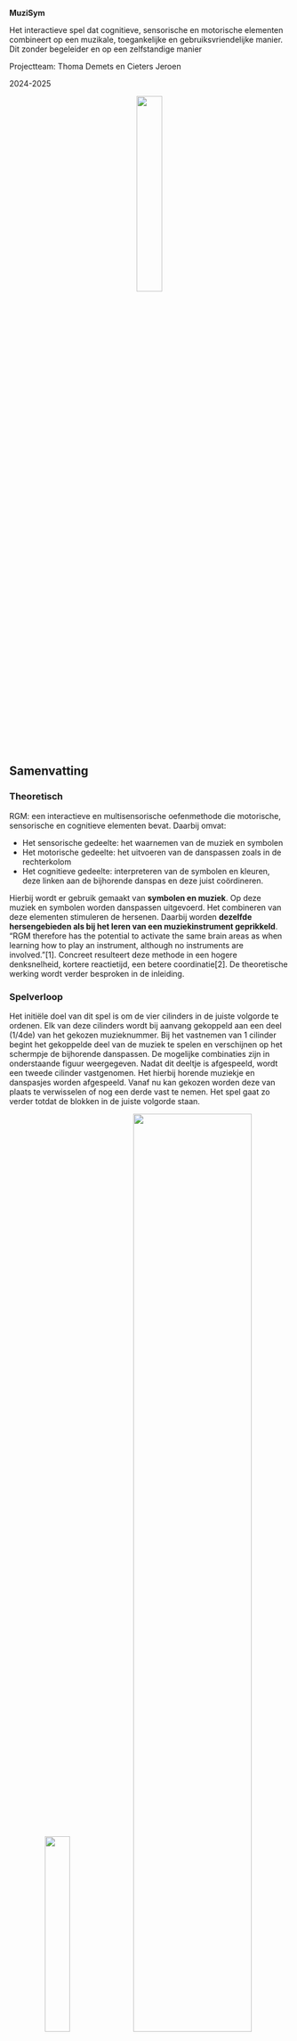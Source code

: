 **MuziSym**

Het interactieve spel dat cognitieve, sensorische en motorische elementen combineert op een muzikale, toegankelijke en gebruiksvriendelijke manier. Dit zonder begeleider en op een zelfstandige manier

Projectteam: Thoma Demets en Cieters Jeroen

2024-2025
<p align="center">
<img src="afbeeldingen/logo.png" width="30%">

## Samenvatting
### Theoretisch
RGM: een interactieve en multisensorische oefenmethode die motorische, sensorische en cognitieve elementen bevat. Daarbij omvat:

- Het sensorische gedeelte: het waarnemen van de muziek en symbolen
- Het motorische gedeelte: het uitvoeren van de danspassen zoals in de rechterkolom
- Het cognitieve gedeelte: interpreteren van de symbolen en kleuren, deze linken aan de bijhorende danspas en deze juist coördineren.

Hierbij wordt er gebruik gemaakt van **symbolen en muziek**. Op deze muziek en symbolen worden danspassen uitgevoerd. Het combineren van deze elementen stimuleren de hersenen. 
Daarbij worden **dezelfde hersengebieden als bij het leren van een muziekinstrument geprikkeld**. “RGM therefore has the potential to activate the same brain areas as when learning how to play an instrument, although no instruments are involved.”[1]. Concreet resulteert deze methode in een hogere denksnelheid, kortere reactietijd, een betere coordinatie[2]. De theoretische werking wordt verder besproken in de inleiding.

### Spelverloop
Het initiële doel van dit spel is om de vier cilinders in de juiste volgorde te ordenen. Elk van deze cilinders wordt bij aanvang gekoppeld aan een deel (1/4de) van het gekozen muzieknummer. Bij het vastnemen van 1 cilinder begint het gekoppelde deel van de muziek te spelen en verschijnen op het schermpje de bijhorende danspassen. De mogelijke combinaties zijn in onderstaande figuur weergegeven. Nadat dit deeltje is afgespeeld, wordt een tweede cilinder vastgenomen. Het hierbij horende muziekje en danspasjes worden afgespeeld. Vanaf nu kan gekozen worden deze van plaats te verwisselen of nog een derde vast te nemen. Het spel gaat zo verder totdat de blokken in de juiste volgorde staan.
<p align="center">
<img src="afbeeldingen/symbolen met uitleg.png" width="30%">
<img src="afbeeldingen/eind1.png" width="65%">

## Introductie
### Theoretisch
Vooraleer het uitgebreider te hebben over het probleem is het eerst noodzakelijk dieper in te gaan op de theoretische werking van deze methode. Dit is noodzakelijk als achtergrond en aangezien het vervolg van dit proces steunt op dit principe.

Zoals eerder vermeld is dit een multi-sensorische denkoefening die gebruik maakt van zowel sensorische, motorische als cognitieve elementen bevat. **Het is net die combinatie van deze elementen die ervoor zorgt dat verschillende hersengebieden tegelijkertijd werken en geactiveerd worden. Het prikkelen van deze gebieden stimuleert deze hersengebieden en de verbindingen daartussen.** Daarbij is vooral het **belang van muziek niet te onderschatten.** Zo volgde uit een wetenschappelijk artikel: “In addition, musical activities induce grey and white matter changes in multiple brain regions, especially in front temporal areas”. Music also activates the dopaminergic mesolimbic system of the brain, which regulates memory, attention, executive function, mood, and motivation”[1]. Hierbij is het de bedoeling de het verkleinen van de cognitieve reserve tegen te gaan zoals uitgebreider besproken wordt in dit artikel van vrt-nws[3]

### probleem
**Alhoewel deze methode wetenschappelijk is aangetoond, staat deze methode praktisch echter nog in haar kinderschoenen.** In rusthuizen wordt slechts gebruikgemaakt van een beeldscherm [4] en [5], mensen en dan vooral ouderen thuis vallen helemaal uit de boot aangezien er in die methode een ebgeleider nodig is.

<img src="afbeeldingen/primitieve methode.png" width="30%">

Het is deze grote “**gap**” die wij voor “65+ers zonder neurologische aandoening” op een gebruik(er)sgerichte en methodoligsche manier trachten op te lossen. Daarbij willen we de uitvoering van deze methode in een nieuw jasje steken zonder veel aan de theoretische werking te sleutelen.
### How might we
Hieruit volgt onze challenge, onze how might we:
**Hoe kunnen we 65 + ers zonder een neurologische aandoening preventief helpen bij het tegengaan van mentale veroudering door op een interactieve manier muziek, beweging, denken en waarnemen te integreren?**
### Stakeholders
De belangrijkste stakeholders in dit project zijn de testpersonen die de ook de eindgebruikers zijn. Wij danken hun zeer voor hun waardevolle imput. De medestudenten in de Krook voor hun andere blik en feeddback op dit ontwerpproces
## Methodologie
Om een ontwerpproces tot een goed eind te brengen is het belangrijk methodologisch te werk te gaan en een goeie methodologie te gebruiken. Centraal in dit project wordtgebruik gemaakt van Zendesk tripple diamond zoals in onderstaande figuur. Daarnaast wordt vanuit de pyramide van Aaron Walter vertrokken. Daarbij wordt onderaan gestart om op uiteindelijk bij pleasurable uit te komen
<p align="center">
<img src="afbeeldingen/zendesk.png" width="60%">
<img src="afbeeldingen/Aaron Walter.png" width="35%">
 
### Discovery fase
Binnen deze tripple diamond is de discoveryfase de eerste fase. Zoals de naam het zelf zegt is het hierbij de bedoeling een goed en volledig beeld te krijgen inzake de RGM methode. Daarbij is het belangrijkste doel om vragen als: **Waar liggen de Gaps? Hoe werkt deze methode? Wie is de geschikte doelgroep?** Te beantwoorden
Daarbij vormt de **combinatie van een literatuurstudie en interviews een goede basis**. 

### Defenition fase

Binnen de defenition wordt-binnen de overkoepelende Zendesk tripple diamond methodologie-onze eigen methode gebruikt zoals hieronder weergegeven.
<p align="center">
<img src="afbeeldingen/methodologie define.png" width="100%">

Eerst wordt een storyboard opgesteld dat elke stap van het gebruiksproces benaderd. Hieruit werden mogelijke onderzoeksvragen opgesteld. Een deel van deze vragen kon al met de voorkennis van de literatuurstudie in interviews beantwoord worden. De overgebleven onderzoeksvragen onderzochten we in de gebruikerstesten. 

In deze fase wordt nudat de fundamentele kennis er is gekeken naar de functionele parameters van het concept. Vragen als **hoeveel blokken? Welke vorm hebben de blokken? En hoe snel volgen de danspassen op elkaar?** worden beantwoord.


### Develop fase
Hierbij ligt de nadruk meer op detaillering en validering van prototypes.
In **develop 1** wordt nog gefocust op de ergonomie. 
In **develop 2** wordt nog even teruggekomen op de ergonomie. Voornamelijk wordt hierbij op de integratie van de elektronica gefocust. Hieronder vallen zowel het mechanisme van de verbinding van de cilinder met het dockingstation als het type en grootte van de knop. In **develop 3** wordt uiteindelijk het volledige spel nog eens gespeeld waarbij alle stappen nog eens gevalideerd en mogelijk verbeterd worden.

### Deliver fase 
Belangrijk: deze fase is eerder overlappend en minder chronologisch!

Uit voorgaande prototypes, gebruikerstesten, templates, experimenten (zie o.a. prototyping - elektronica) wordt een finaal prototype/product uitgewerkt. Met behulp van DaVinci Resolve en beeldmateriaal uit voorgaande testen wordt ook een video gerealiseerd. Deze geeft het ontwerpproces en het product weer.



## Discovery

#### Doestellingen
- Formuleren van een duidelijke "How might we"-vraag om richting te geven aan het ontwerpproces
- Opstellen klantbehoeften
- Algemeen beeld inzake RGM en beantwoorden onderzoeksvragen
#### Onderzoeksvragen  
literatuurstudie
- Wat is de RGM methode?
- Onderzoeksvragen secundair:  
- Hoe helpt de RGM methode mensen? 
- Hoe werkt deze methode? 
- voor wie is deze methode het meest geschikt? 
- is de doelgroep groot? 
- Welke rol speelt muziek?  
- Hoe werkt dit in de hersenen? Welke hersengebied bevindt zich waar? 
- Hoe veroudert ons lichaam? 

interviews
- Hoe staan 65+ ers zonder neurologische aandoening tegenover de RGM-methode?
- Welke aspecten van deze methode spreken hen aan? 
- Wat zien ze liever anders?  
#### Materiaal & methoden
* Literatuurstudie 
* Interviews 
* Benchmarking

### Resultaten literatuurstudie (N=10)
- [protocol](https://github.com/Thoma-D/UCD/blob/main/Bijlages/Discovery/protocol%20literatuurstudie.pdf)
- [rapport](https://github.com/Thoma-D/UCD/blob/main/Bijlages/Discovery/literatuurstudie%20gebruiksgericht.pdf)


Om een goed beeld te vatten van de RGM-methode en alle opportuniteiten er rond, wordt begonnen met een literatuurstudie. Hierbij werden zowel wetenschappelijke artikels, websites, databases en gewone artikels bestudeerd om met een solide basis te beginnen.

**De belangrijkste bevindingen - die onder andere de onderzoeksvragen beantwoorden - worden hieronder weergegeven**:

1. Als doelgroep wordt “65+ers zonder neurologische aandoening” gekozen. Geen kinderen omdat deze methode minder efficiënt en invloed heeft op hun hersenen. 65+ers omdat dit een groot deel van de bevolking is. Zo blijkt uit Statbel dat **18,9% van de Vlamingen 65+er** is.
<p align="center">
<img src="afbeeldingen/bevolking Vlaanderen.png" width="24%">

2. De hedendaagse methode vereist een scherm, practionner en een groepsgebeuren zoals hieronder te zien. **Een belangrijke gap is dat er dus geen kant en klare thuis oplossing bestaat dat de eindgebruiker autonoom kan gebruiken.**
<p align="center">
<img src="afbeeldingen/primitieve methode.png" width="24%">

3. **Door de sterke achterliggende theorie van RGM zoals hierboven vermeld is het nuttig de theoretische werking( combinatie muziek, symbolen en danspassen) over te nemen en in een nieuw jasje te steken. Het is de bedoeling de theoretische werking te integreren in een eindproduct.**

4. In dit [1] wetenschappelijk artikel wordt de methode theoretisch samengevat: “In addition, musical activities induce grey and white matter changes in multiple brain regions, especially in front temporal areas [3]. Music also activates the dopaminergic mesolimbic system of the brain, which regulates memory, attention, executive function, mood, and motivation.” Wat verder wordt gezegd: “RGM therefore has the potential to activate the same brain areas as when learning how to play an instrument, although no instruments are involved.” **Muziek speelt dus een heel belangrijke rol.**

5. Uit dit [6] wetenschappelijk artikel volgt dat de mens verouderd doordat dit in ons DNA zit en door chemische reacties versterkt door UV straling. In functie van deze oorzaken kan binnen onze haalbaarheid niet worden ontworpen. wel kunnen bovenstaande voordelen blijven wanneer de theoretische werking van RGM verder geintegreerd wordt tot een product.
Hieruit volgt onderstaand fishbone diagram.
<p align="center">
 <img src="afbeeldingen/fishbone diagram.jpg" width="50%">
 


> [IMPORTANT]
> Design Requirements:
> - D1.1 Het product moet meerdere hersengebieden activeren	
> - D1.2 Het product moet in groep te kunnen gebruiken zijn	
> - D1.3 Het product moet fouten maken toelaten
> - D1.4 Het product moet muziek bevatten	
> - D1.5 Het product moet ritme bevatten	
> - D1.6 Het product moet de ervaring geven/ er in slagen dat de doelgroep er steeds beter in wordt

### Interviews (N=4)
- [protocol](https://github.com/Thoma-D/UCD/blob/main/Bijlages/Discovery/protocol%20interview.pdf)
- [rapport](https://github.com/Thoma-D/UCD/blob/main/Bijlages/Discovery/interview%20verslag.pdf)

Het is ook belangrijk rechtstreekse input van de gebruiker te krijgen en deze beter te leren kennen dan deze zichzelf kent. Door middel van interviews kan op deze manier direct bekeken worden wat de gebruiker zelf vindt. **Zo kan in een wetenschappelijk artikel staan dat muziek positieve effecten heeft, maar dat de gebruiker hier niet voor muziek open staat.** Om dit te vermijden werden vier proefpersonen die binnen de doelgroep “65+ers zonder neurologische aandoening” vallen geïnterviewd.

Wanneer ze gevraagd worden naar de originele methode te kijken, blijkt dat: 

1. > “Het ziet er zo moeilijk uit al deze dingen tegelijkertijd te doen”.

    Hiermee geeft Marleen Hofman aan dat ze de combinatie van motorische, sensorische en cognitieve prikkels te veel vindt." De danspassen die in de rest van dit project noodzakelijk zijn zullen dus trager op elkaar aansluiten.

2. > “Ik hoop hiermee mijn grenzen te verleggen. Achteraf hoop ik te kunnen zeggen: amai ik had nooit gedacht dat ik dit zou kunnen”.

    Hiermee geeft Joske aan wat ze met dit spel zou willen bereiken. Daaruit blijkt dat de gebruiker open staat voor het concept.

3. Als naar hun gevoelens op de **gevoelsroos van Plutchik** gevraagd wordt komen vooral de gevoelens: angst en nieuwsgierigheid op.

4. Na het afnemen van de interviews kan bovenstaande informatie samengevat worden in onderstaande persona. Dit is belangrijk in het vervolg van het proces zodat telkens gebruiksgericht ontworpen wordt.
<img src="afbeeldingen/Persona.jpg">

> [!IMPORTANT]
> Design Requirements:
> - D1.7 Het product moet verschillende moeilijkheid niveaus bevatten	
> - D1.8 Een sessie moet geleidelijk opbouwen	
> - D1.9 De muziek moet instelbaar of gekend zijn	
> - D1.10 Het product moet thuis te gebruiken zijn	
> - D1.11 Het product moet voor zowel individuele (eenzame) als meerdere personen tegelijkertijd geschikt zijn 	
> - D1.12 Het product moet een alternatief voor dans kunnen bevatten	
> - D1.13 Het product moet buiten te gebruiken kunnen zijn 	
> - D1.14 Het product moet zo weinig mogelijk schermen, verbinding met smartphones en tablets bevatten	

### Benchmarking (N=11)
- [protocol](https://github.com/Thoma-D/UCD/blob/main/Bijlages/Discovery/ProtocoL_Benchmarking_Thoma_Demets.pdf)
- [rapport](https://github.com/Thoma-D/UCD/blob/main/Bijlages/Discovery/Studie_Benchmarking_Thoma_Demets.pdf)

Aan de hand van Benchmarking werd de huidige markt en hun huidige oplossingen geanalyseerd. Deze worden in onderstaande tabel op basis van een analyse, specificaties... weergegeven.
<p align="center">
<img src="afbeeldingen/Benchmark analyse.png"width="60%">

Momenteel passen geen producten RGM rechtstreeks toe. Daarom werden hierbij gelijkaardige, relevante en succesvolle producten geanalyseerd om zo tot extra design requirements te komen. Uiteindelijk werd met deze data volgende tabel opgesteld. 

### Conclusies & implicaties
De analyse vanuit literatuurstudie, interviews en benchmarking heeft geleid tot een duidelijk beeld van de doelgroep, “65+’ers zonder neurologische aandoening,” en hun behoeften. **De doelgroep staat open voor de RGM-methode, maar vraagt om een rustiger tempo, meer herhaling en verschillende moeilijkheidsniveaus.** Daarnaast is er een sterke voorkeur voor een gebruiksvriendelijke thuisoplossing die zelfstandig kan worden gebruikt. **Benchmarking toont aan dat er momenteel geen directe RGM-producten op de markt zijn, maar vergelijkbare oplossingen bieden waardevolle inzichten voor het ontwerp en bevestigen de bestaande marktkans.** In onderstaande innovatrix kan bovenstaande informatie nog een samengevat worden.
<p align="center">
<img src="afbeeldingen/Innovatrix.jpg" width="50%">

Uiteindelijk volgt de how might we:

**Hoe kunnen we 65 + ers zonder een neurologische aandoening preventief helpen bij het tegengaan van mentale veroudering door op een interactieve manier muziek, beweging, denken en waarnemen te integreren?**

## Definition
<p align="center">
<img src="afbeeldingen/Storyboard.png" width="59%">
<img src="afbeeldingen/Wave 1 morfologische matrix.png" width="40%">
</p>

In deze wave wordt vooral op de functionele aspecten gefocust. Dit a.d.h.v.de aspecten uit bovenstaand storyboard.
**Om comformation bias te vermijden en ervoor te zorgen dat de gebruiker nuttige feedback kan geven, werd telkens van meerdere prototypes gebruik gemaakt**. Hierdoor zijn er op de afbeeldingen van prototypes meestal twee varianten te zien. 

Zoals in de methodologie beschreven werd een deel van de onderzoeksvragen al in bovenstaande matrix beantwoord. Diegene die overbleven zijn de onderzoeksvragen van deze wave. Voor de tweede wave wordt dit opniew gedaan.

### Resultaten WAVE 1 (N=5)
#### Doestellingen
- Bepalen hoe de danspassen weergeven worden
- Bepalen als de blokken te onderscheiden moeten zijn
- Bepalen van het aantal blokken
#### onderzoeksvragen
In deze fase zijn de aspecten uit het storyboard van wave 1 de onderzoeksvragen zoals:
- Hoeveel blokken worden gebruikt?
- welke vorm hebben de blokken?
- Hoe snel volgen de danspassen elkaar op
- Hoe worden de danspassen weergegeven
#### Materiaal & methoden
- Smartphone
- Video's RGM danspassen
- 6 indentiek gekleurde blokken
- 4 verschillend gekleurde blokken
- interview met:
  - TAP (think out lout protocol)
  - QAP (Question asking protocol)

<p align="center">
  <img src="afbeeldingen/Prototype 1 (2).jpg" width="49%">
</p>

- [protocol](https://github.com/Thoma-D/UCD/blob/main/Bijlages/Definition/protocol%20gebruikerstest%20wave%201.pdf)
- [rapport](https://github.com/Thoma-D/UCD/blob/main/Bijlages/Definition/gebruikerstest%20wave%20one.pdf)


#### aspect 1: Weergave danspassen 

Voor de eerste wave werden vooraf 3 variaties van videofragmenten van “Laat de zon in je hart” met RGM-symbolen voorbereid. Waarbij een verandering van danspas werd weergegeven aan de hand van een korte overgansanimatie. 

* 1: Frequentie danspassen: om de 4 slagen

  Lied verdeeld in: 4
  [Links naar video's](https://github.com/Thoma-D/UCD/blob/main/Bijlages/Definition/Videofragmenten/Traag%204/Trage%20video's)

* 2: Frequentie danspassen: om de 2 slagen

  Lied verdeeld in: 4
  [Links naar video's](https://github.com/Thoma-D/UCD/blob/main/Bijlages/Definition/Videofragmenten/snel%204/snelle%20video's%20(in%204))

* 3: Frequentie danspassen: om de 2 slagen

   Lied verdeeld in: 6
  [Links naar video's](https://github.com/Thoma-D/UCD/blob/main/Bijlages/Definition/Videofragmenten/snel%206/snelle%20video's%20(in%206))

60% van de gebruikers verkoos de trage versie. Aangezien deze cijfers verdeeld zijn, is het het best hen de keuze te geven. 

#### aspect 2: Onderscheid blokken

Om dit te testen werd eenmaal 4 blokken met dezelfde kleuren voorzien en eenmaal met verschillende kleuren.
<p align="center">
  <img src="afbeeldingen/blokkenverschillendekleur.png" width="30%">
  <img src="afbeeldingen/blokkenzelfdekleur.png" width="30%">
</p>

Uit observatie en het QAP, konden we concluderen dat 60% (3/5) verkoos ze te kunnen onderscheiden. 

<p align="center">
 <img src="afbeeldingen/Grafiek Blokken onderscheiden.png" width="50%">
 </p>

Uiteindelijk werd hieruit ook bepaald om de vorm van de blokken cilindrisch te maken om zo 2 functionele zijdes te creeren. Die nodig zijn om een kleur en effen zijde te creëren. Een cilinder is de enigste vorm die dit op een ergonomische manier toelaat. Dit leide dan tot design requirements D2.3 en D2.2.
 

#### aspect 3: Aantal blokken

Na het spel met eenmaal 4 en eenmaal zes blokken gespeeld te hebben verkoos 80% de variant met 4 blokken. Ook gaf de gebruiker dit zelf aan:
> “Het is lastig om zowel op de danspassen als de muziek te letten” 

 Hieruit volgt de design requirement D.2.1

<p align="center">
 <img src="afbeeldingen/Grafiek aantal blokken.png" width="50%">
 </p> 
 Wat opviel is dat de grootste moeilijk lag bij het sorteren van de blokken. 60% van de gebruikers vroeg, of vermelde dat ze graag het de mogelijkheid zouden hebben een nummer op voorhand eens te beluisteren. Vandaar design requirment D1.15. Bij de kleuren en hun bijhorende kanten werden ook veel fouten gemaakt, daaruit volgt design requirment D 4.4.
 
### Conclusies

Hieronder volgen nog enkele losstaande conclusies: 
1. Het product laat de gebruiker het liedje op voorhand horen als dit gewenst is.
2. Het product bestaat uit 4 interactieve cilindervormige blokken met 2 fuctionele zijdes.
3. Er zit 1 centrale speaker in de docking station, zo houden we de kostprijs lager en kunnen we de cilinders compacter houden.
4. De grootste moeilijkheid zit hem in het in de juiste volgorde van de cilinders plaatsen. Niet in het uitvoeren van de danspassen.
5. > “Welke kant is rood”

    De gebruiker linkt rood aan rechts. Dit doordat dit zo bij hun hoorapparaat ook zo het geval is. 

> [!IMPORTANT]
> Design Requirements:
> - D1.15 Het product moet de mogelijkheid geven het muzieknummer vooraf volledig te spelen
> - D2.1 Het product moet vier interactieve blokken bevatten	* Het product moet verschillende moeilijkheidsgraden hebben
> - D4.4 Het product moet duidelijk aangeven wat rechts(rood) en wat links(blauw) is
> - D2.3 De interactieve blokken zijn cilindervormig, om duidelijk 2 verschillende kanten te hebben, met elk zijn unieke functie
> - D2.2 	De interactieve blokken moeten zowel een te onderscheiden als een niet te onderscheiden kant hebben (1kant allemaal dezelfde kleur, 1 kant allemaal een verschillend kleur)
> - D4.3 De docking station van het product moet een speaker bevatten	

### WAVE 2 (N=5)
- [protocol](https://github.com/Thoma-D/UCD/blob/main/Bijlages/Definition/protocol%20interview%20wave%202.pdf)
- [rapport](https://github.com/Thoma-D/UCD/blob/main/Bijlages/Definition/gebruikerstest%20wave%20two.pdf)

In de tweede wave wordt meer op de details gefocust. Hieronder vallen geometrie, kleur en interface. De uitgebreide methodologie wordt onder "methodologie besproken".

![image](https://github.com/user-attachments/assets/a33babda-11e2-470f-9793-6422a0d6b006)

### Doestellingen
- Bepalen geometrie en displaygrootte
- Bepalen interface
- Hoe staan ouderen t.o.v. belonigsystemen

### Onderzoeksvragen
In deze fase zijn de aspecten uit het storyboard van wave 1 de onderzoeksvragen zoals:
- Welke displaygrootte?
- Welke afmetingen cilinder?
- Waar moet aandacht aan worden besteed bij de interface

### Materiaal & methoden
- Figma interface met woorden en interface met symbolen
- Smartphone (6.7")
- Tablet (10.9")
- Laptop (15.6")
- tv
- Interview
- BERT-test

De gebruikerstesten worden uitgevoerd als een combinatie van BERT-testen en interviews. **De BERT-testen zorgen voor kwantitatieve informatie. De interviews voor meer kwalitatieve info.**
  
### Resultaten


#### Aspect 1: Displaygrootte

Daarvoor werden tijdens de interviews gebruik gemaakt van een smartphone, tablet, een laptop en een TV. Zoals op onderstaande figuur te zien is.  

<p align="center">
<img src="afbeeldingen/Schermgroottes.png.jpg" width="50%">
 </p> 

Hierop reageerden de gebruikers verdeeld. 40% koos voor het 6.7" scherm, 40% tv en 20% 10.9" scherm zoals in onderstaande grafiek te zien is. Daarbij valt op dat de trendlijn daalt en links het hoogst ligt aangezien daar de meeste waarden liggen.

<p align="center">
<img src="afbeeldingen/Schermgrootte.png" width="50%">
 </p> 

Aangezien de doelgroep niet weet wat een HDMI- kabel is kan dit ook niet gekoppeld worden aan een tv-scherm. Hierdoor schieten de kleine schermen over.
>  “wat is een HDMI-kabel”.**  

#### Aspect 2: Afmetingen van de cilinders

Uit wave 1 was gebleken dat deze cilindervormig moeten zijn. A.d.h.v. drie groottes kan de gebruiker nu nauwkeuriger kiezen welke deze het meest aangenaams vindt. Uit de BERT testen en interviews blijkt dat 80% 45mm als diameter verkiest. Dit doordat deze het makkelijkst vast te pakken zijn.

<p align="center">
<img src="afbeeldingen/Afmetingen cilinder.png" width="50%">
 </p> 

#### Aspect 3: Beloningssystemen

Ook binnen onze doelgroep worden de geïnterviewden wel degelijk geconfronteerd met dergelijke systemen. Vooral **klantenkaarten en klantenapps bij supermarkten blijken populair te zijn. Daarbij viel op dat hun voorkeur uitgaat naar een manuele kaart i.p.v. een app waar ze veel meer met dergelijke systemen geconfronteerd worden.** Uiteindelijk blijkt dat ze openstaan om hun vooruitgang te zien maar minder geïnteresseerd zijn in echte grote beloningssystemen. 

#### Aspect 4: Interface

Wanneer de gebruiker gevraagd wordt naar welk voorkeur de interface gaat, blijkt dat: Hoe simpeler de interface, hoe minder verwarring en vlotter de gebruiker hierdoor kan navigeren. Wat opviel is dat de doelgroep veel **minder vertrouwt blijk te zijn met symbolen dan gewoon woorden**. Bijgevolg zal worden verder gewerkt met een interface a.d.h.v. woorden
Om de uitwerking van de interface in het vervolg van het proces vlotter te laten verlopen werd een boomdiagram van de interface gemaakt zoals in onderstaande figuur te zien is. De interfaces zijn onder "bijlagen" terug te vinden.

<p align="center">
<img src="afbeeldingen/boomschema interface.png" width="80%">
 </p>
 
### Conclusies
**Displaygrootte**

Naast het feit dat de cijfers verdeeld waren wordt voor een scherm tussen 6.7" en 10.9" gekozen. Dit om de kostprijs te drukken, om het sukkelen met HDMI poorten te vermijden (zie interview Willy: “wat is een HDMI-kabel”) en aangezien volgens de trendlijn daar de meeste waarden liggen.

**Cilindergrootte**

De cilinder heeft een diameter van 45 mm.

**Beloningsysteen**

Doelgroep wenst geen uitgebreid beloningssysteem.

**Interface**

De interface moet voldoende simpel zijn.
De interface steunt voornamelijk op woorden en niet op symbolen.


> [IMPORTANT]
> Design Requirements:
> - D3.3 De schermgrootte ligt tussen 6.7" en 10.9"
> - D3.3 Onderstaande interface wordt gebruikt.<img src="afbeeldingen/boomschema interface.png" width="20%">
> - D2.4 De interactieve blokken hebben een hoogte en straal van 45mm
> - D1.17 De gebruiker heeft de mogelijkheid om zijn vooruitgang te zien
> - D3.1 en D3.2 De interface moet simpel zijn. Daarbij wordt voornamelijk van woorden gebruik gemaakt
>- 

## Develop
### Wave 1
- [protocol](https://github.com/Thoma-D/UCD/blob/main/Bijlages/Develop/develop1%20protocol.pdf)
- [rapport](https://github.com/Thoma-D/UCD/blob/main/Bijlages/Develop/develop%201%20rapport.pdf)
#### Doestellingen
1. Bepalen van de meest ergonomische massa.
 1a. a.d.h.v. gebruikerstest voor rechtstreekse input.

2. ergonomische afmetingen
  
    2a. Omtrek a.d.h.v. database gebruikt voor een grotere steekproef (werd eerder uit gebruikerstest bepaald)

    2b. Hoogte 

### Materiaal & methoden
- Ondoorzichtige cilinder (2X) 
- Anders niet tegelijkertijd 
- Weegschaal 
- Vloeistof( water) 

- Percentile driven design 
- Gebruikerstest  

- Dined database 

#### Resultaten
**1: Meest ergonomisch gewicht**

Er werden 2 gewichten met een verschil van 100g aan de gebruiker voorgeschoteld, om deze door hen te laten vergelijken. 
Hieruit kiezen ze hun voorkeur, vervolgens wordt vanaf deze massa, met een kleiner verschil (50g, 25g) deze stap herhaald. Dit tot hun ideale massa is bepaald.

<img src="afbeeldingen/Gebruikerstest.png" width="25%"> <img src="afbeeldingen/weegschaal.png" width="12%">
<img src="afbeeldingen/waarden 1A.png" width="25%">
<img src="afbeeldingen/design mean.png" width="25%">

Uit deze test werden bovenstaande waarden verkregen. Binnen dit percentile driven protocol willen we een zo aangenaam mogelijk gewicht verkrijgen. Hierdoor wordt de strategie design for the mean toegepast zoals in bovenstaande staande figuur te zien is. Belangrijk is dat het gaat om het voorkeursgewicht en niet maximale. Na verwerking in excel volgt hieruit dat het gemiddelde gewicht 230,8g is.



**2a: Omtrek cilinder (database)**

Uit gebruikerstesten blijkt dat de gebruiker de cilinder op twee verschillende manieren vastneemt zoals hier onder te zien.

<img src="afbeeldingen/Gebruikerstest_Dev2_Grip1.jpg" width="20%">
<img src="afbeeldingen/Gebruikerstest_Dev2_Grip2.jpg" width="20%">

 één daarvan is met de volledige hand. Om dit te onderzoeken werden in de Dined database onderstaande parameters ingesteld. Hierbij zijn de grote waarden interessant. Aangezien een maximaal contactopp belangrijk is. Dus de omtrek is 129mm + 3*13=155mm. Hieruit volgt ideale diameter = 49,34mm. Belangrijk om te vermelden: deze gegevens zijn van leeftijden van 20-30j aangezien de leeftijden van 60+ers niet bekend is.
<p align="center">
<img src="afbeeldingen/design tall.png" width="60%">
<img src="afbeeldingen/data 2A.png" width="20%"> 

.

**2b: hoogte cilinder (database)**

<img src="afbeeldingen/data 2B.png" width="50%">

De database werd ingesteld zoals hierboven weergegeven. Aangezien hier de grootste handen de cilinder ook moeten kunnen vastnemen wordt weer design for the tall gebruikt. waarde = mean + 3 sd = 85+3*6=103mm

### Conclusies
**1: Meest ergonomisch gewicht**

De cilinders hebben elk een gewicht van 230,8g. 

**2a: Omtrek cilinder (database)**

Wanneer de waarden van de omtrek van de cilinders uit de database en de gebruikerstest vergeleken worden valt op dat deze vrij dicht bij elkaar liggen. Respectievelijk 49,34 mm en 45mm. Aangezien de gebruikers zelf voorhang hebben op databases wordt verder gerekend met 45mm

**2b: hoogte cilinder (database)**

De hoogte van de cilinder bedraagt 103mm.

> [!IMPORTANT]
> Design Requirements:
> - D2.6 De cilinder weegt 230,8g
> - D2.5 De hoogte bedraagt 103mm
### Wave 2 (N=4)
- [protocol](https://github.com/Thoma-D/UCD/blob/main/Bijlages/Develop/develop%202%20protocol.pdf)
- [rapport](https://github.com/Thoma-D/UCD/blob/main/Bijlages/Develop/develop%202%20rapport.pdf)
#### Doestellingen
1. Bepalen welke grip
2. communiceren dat cilinders goed contact hebben

    2a. Bepalen begrip contact LED's

    2b. vorm cutout

    2c. Keuze knop

3. keuze knop
#### Materiaal & methoden
- Knoppen
- extra scherm(protopie)
- Prototype docking station+ arduino/ bekabeling
- Cilinders (+weerstanden) 
-TAP & QAP
- **Bipolar emotional response testing (BERT)**
- **comparative usability testing**
#### Resultaten
#### 1. Cilinder-grip
<p align="center">
<img src="afbeeldingen/Gebruikerstest_Dev2_Grip1.jpg" width="20%">
<img src="afbeeldingen/Gebruikerstest_Dev2_Grip2.jpg" width="20%">
 </p>
Hiervoor werden 3 cilinder toppen met elkaar vergeleken in spel context en achteraf geevalueerd op meerdere categorieën met een comparative usability testing. De gebruiker werd gevraagd een score op 5 te geven op vlak van esthetiek en 5 op functionaliteit.
<p align="center">
<img src="afbeeldingen/CilinderGripSoorten.png" width="30%">
<img src="afbeeldingen/Gebruikerstest_Dev2_Totaal.jpg" width="62%">
</p>

Uit deze test blijkt dat deze grip B door de meeste gebruikers gekozen wordt. Vervolgens grip A en als laatste C. 
> [!IMPORTANT]
> Design Requirements:
> - D2.7 B wordt gebruikt als grip

**2. communiceren dat de cilinders zeker een goed contact hebben**

Hiervoor werd onderstaand prototype gebouwd.
<p align="center">
<img src="afbeeldingen/prototype.jpg" width="50%">

#### 2a. vorm cutout
Om te zorgen dat de elektronische elementen correct worden gealinieerd worden inzinkingen voorzien waarin de cilinders inpassen. Deze affordance maakt ook duidelijk waar de cilinders moeten worden geplaatst op de docking station.
<p align="center">
<img src="afbeeldingen/Gebruikertest_DEV2_GRIP2.jpg" width="90%">
</p>
Tijdens de observatities werd vastgesteld dat deze hielpen bij het terugplaatsen van de cilinders.

Hieruit volgt D
#### 2b. LED's
 Er werd gestest in spel context of een LED die brand wanneer de cilinders een goed contact hebben een meerwaarde geven.
<p align="center">
<img src="afbeeldingen/Gebruikertest_DEV2_GRIP.jpg" width="90%">
</p>

#### 2c. Keuze knop
Hierbij werden meerdere knoppen en touchscreen opties met elkaar vergeleken adhv BERT testing.
<p align="center">
<img src="afbeeldingen/Gemiddelde BERT scores.png" width="78%">
<img src="afbeeldingen/knop direct-indirect.png" width="20%">

Hieruit volgt dat de gebruiker de "grote en directe" arcade knop verkiest.
> [!IMPORTANT]
> Design Requirements:
> - D2.7 De cilinders hebben grip B
> - D4.5 De knop heeft een minimale diameter van 19mm
> - D4.6 De knop is een directe drukknop 
<img src="afbeeldingen/CilinderGripSoorten.png" width="10%">
>- D De dockingstation bevat cutout's van de cilinders als affordance
>- D De dockingstation bevat LED's die aangeven wanneer de cilinders een goed contact maakt.
>- D De dockingstation bevat een arcade knop voor een spel te beëindigen

### Wave 3
- [protocol](https://github.com/Thoma-D/UCD/blob/main/Bijlages/Develop/develop%203%20protocol.pdf)
- [rapport](https://github.com/Thoma-D/UCD/blob/main/Bijlages/Develop/develop%203%20rapport.pdf)

## Prototyping
### keuze elektronica
Een van de laatste zaken die moet bepaald worden is de keuze van de electronica. Daarvoor werd gestart vanuit een keuzematrix waarin de relavante mogelijkheden stonden. Deze matrix is hieronder weergegeven.
<img src="afbeeldingen/keuzematrix elektronica.png" width="75%">

#### Druksensoren
Uit deze matrix blijken de druksensoren het interessantst te zijn. Dit vooral aangezien deze optie de enigste mogelijkheid biedt het spel ook met de cilinders omgedraaid te kunnen spelen. Helaas blijkt deze methode onnauwkeurig te zijn. Hierbij werd getest met vier DF9-40series druksensoren met een bereik van 20g - 2kg volgens onderstaande opstelling met spanningsdeler. De code hiervan is terug te vinden onder de map "code".
<p align="center">
<img src="afbeeldingen/druksensor1.jpg" width="18%">
<img src="afbeeldingen/opstelling druksensor.jpg" width="30%">
<img src="afbeeldingen/ruis_druk.png" width="41%">
 </p>

>Praktische voordelen en uidagingen druksensoren:
> - Goed in detecteren als er iets of niets opstaat
> - moeilijk te calibreren bij een constante indrukking
> - slechte gevoeligheid: Op huid heel gevoelig, op papier en andere materialen detecteert pas bij grote massa
#### RFID/NFC lezers
Om deze reden werd gekozen om vervolgens verder te werken met de RFID/NFC lezer. 

Uit onze testen hiermee bleek dat er **geen interferentie optrad tussen de tags**. Echter is het heel complex en ingewikkeld om vier lezers aan 1 arduino aan te sluiten. Voor 1 lezer blijken ook 7 aansluitingen nodig te zijn. Door het gebruik van 1 lezer zou er te veel aan gebruiksvriendelijkheid moeten worden ingeboet. De gebruiker zou op een bijkomstige manier de positie van de cilinder moeten ingeven. 
<p align="center">
<img src="afbeeldingen/nfc output2.png" width="53%">
<img src="afbeeldingen/opstelling rfid.jpg" width="44%">
</p>

>Praktische voordelen en uitdagingen RFID/NFC lezers
> - geen interferentie tussen naburige tags dus betrouwbaar
> - gebruik vier lezers nodig, lastig voor 1 enkele arduino
#### Weerstanden
Aangezien elk van voorgaande mogelijkheden te grote nadelen hadden -hetzij functioneel, hetzij aan gebruiksvriendelijkheid - werd nog naar andere mogelijkheden gezocht. Er werd een poging gedaan met weerstanden. Met behulp van spanningsdelers ten opzichte van telkens dezelfde referentieweerstand kan makkelijk de positie worden waargenomen. De schakeling werd verder zo gemaakt dat het verwijderen van de ene weerstand geen invloed heeft op de andere. Nog heeft het aantal gekoppelde weerstanden geen invloed op de analoge pins. Bij de testen vielen geen nadelen op.
<p align="center">
<img src="afbeeldingen/Schakeling_arduino_weerstand.jpg" width="60%">
</p>

**Keuze weerstandgroottes:**

Een analoge pin kan een waarde van nul tot 1023 vaststellen. Daarbij is het de bedoeling dat de vier weerstanden op die manier gekozen dat ze zo breed mogelijk gespreid zijn. Zodat de onnauwkeurigheid van de arduino veel lager ligt.

**verder aanvullen met formule spanningsdeler en keuze weerstand uitleggen**


>Praktische voordelen en uitdagingen weerstanden
> - Nauwkeurige metingen, betrouwbare werking
> - Het contact tussen de docking station en de cilinders met de weerstanden
> - De schakeling moet onafhankelijk zijn van de richting waarin de cilinderbase t.o.v. de dockingstation wordt gemaakt 

### keuze connectie

Door gebruik te maken van 2 cirkels van geleidend materiaal waarover de weerstand staat hoeft de gebruiker geen rekening te houden met hoe de cilinder in de dockingstations wordt gezet, en zal deze altijd passen.

<p align="center">
<img src="afbeeldingen/Schakeling_Onafhankelijk_Richting.jpg" width="60%">
</p>

**voorselectie: keuzematrix materiaalkeuze op basis van voorkennis:**

||Geleidende tape| Sheet metal| Sluitringen|Al folie|Geleidende verf|
|:---|:---|:---|:---|:---|:---|
|+| Snel mee te werken, esthetisch||Estetisch, moet niet meer bewerken| Makkelijk voor prototypes, makkelijk bewerkbaar|vormvrijheid, |
|-|lastig om cirkelvormige ringen mee te maken|moeilijk vervormbaar|vormen staan al vast (geleid)|niet esthetisch|weinig kleur, duur|

**Def-selectie: keuzematrix op basis van praktische test**

||Rondel Rondel vebonden met soldeer<img src="afbeeldingen/1_Rondel Rondel verbonden met soldeer.jpg" width="80%">| Al/Cu-tape<img src="afbeeldingen/2_Al_Cu-tape.jpg">| Rechtstreeks<img src="afbeeldingen/3_Rechtreeks.jpg" width="80%">|Rondel Rondel verbonden met Cu-tape <img src="afbeeldingen/4_Rondel Rondel verbonden met Cu-tape.jpg" width="80%">|Adapter <img src="afbeeldingen/5_Adapter.jpg" width="100%">|
|:---|:---|:---|:---|:---|:---|
|**Al/Cu- (met pin)** <img src="afbeeldingen/6_Al_Cu- (met pin).jpg" width="80%">|/|Slecht contact zowel met pins als indrukken|/|/|/|
|**Al/Cu (zonder pin)** <img src="afbeeldingen/7_Al_Cu- (zonder pin).jpg" width="80%">|/|goed contact|goed contact|/|/|
|**Rondel met Cu-draad (met pin)** <img src="afbeeldingen/8_Rondel met Cu-draad (met pin).jpg" width="80%">|Slecht contact bij pin, goed contact tussen de rondellen|/|Slecht contact bij pin, goed contact tussen ronddelen|Slecht contact bij pin, goed contact tussen de rondellen|/|
|**Rondel met Cu-draad (zonder pin)**<img src="afbeeldingen/9_Rondel met Cu-draad (zonder pin).jpg" width="80%">|Goed contact|/|goed contact bij licht drukken|Goed contact|/|
|**Adapter** <img src="afbeeldingen/10_adapter.jpg" width="80%">|/|/|/|/|Goed contact|

### Productie definitieve ontwerp
#### componenten:
Uit de vorige waves, klantbehoeften en uit het gedeelte design volgt dat het product volgende componenten moet bevatten:
- 4 cilinders
- scherm
- centraal station met:
  - 4 openingen voor de "lezers"
  - 1 drukknop als "ok" en "validatie" knop
  - 4 Leds om contact te detecteren (feedback)

#### positie componenten: 
Daarbij kan het geheel op onderstaande manieren geplaatst worden
<img src="afbeeldingen/positie.png" width="60%">

Scherm optie 1 en 2 gaan niet omdat deze het zicht hinderen. 3 en 4 is afhankelijk van rechts of linkshandigen. Hieruit wordt besloten dat het scherm volledig appart en op voorkeur van de gebruiker geplaatst wordt.

#### technieken:
Keuzematrix met design blocks:
||1|2|3|4|
|:---|:---|:---|:---|:---|
|materiaal|MDF|PLA|hout|Foam
|productietechniek|3D printen|thermovormen|lasercutten|spuitgieten
|verbindingsmechanismen|schroef|klik|vaste passing|lijm

- cilinders: voor de cilinders wordt **3D printing** toegepast. Dit omdat het hier om een cilindrisch element en een beperkte hoeveelheid gaat. Bij hogere productie kan bv naar thermovormen gekeken.

- dockingstation: Het dockingstation bestaat uit een combinatie van **lasercutten en thermovormen**. Thermovormen omdat in weinig stappen een gebogen vorm met alsnog een strak bovenste surface ontstaat. Een deel van de matrijs kan daarbij behouden worden. Wat in weinig materiaalverlies resulteert. Om te verzekeren dat de lezers langs de bovenkant niet inzakken worden nog twee lagen gelasercut.

#### Opbouw
<p align="center">
<img src="afbeeldingen/assy.png" width="70%">

## Design
Het design van dit product vloeit voort uit:
- Design principes Dieter Rams
- gestalt wetten
- moodboard
- Algemene design principes

Om de tekst te beperken werd van enkele principes weergegeven hoe hiermee in het product rekening werd gehouden. In realiteit is dit dus uitgebreider.
### Design principes Dieter Rams
Dieter Rams is een bekende Duitse ontwerper. Zijn tien algemene ontwerpregels worden hieronder weergegeven.

<img src="afbeeldingen/10-principles-good-design-rams-dieter.jpg" width="30%">

In dit ontwerp werd o.a. veel aandacht besteed aan:
- principe één: good design is innovative: De theoretische werking is **nooit eerder zo ontwikkeld tot een product**. Hiervoor was er enkel een beamer en projector.
- principe twee: good design makes a product useful:
Doorheen dit proces werd gekeken hoe we onze how might we zo efficient mogelijk konden oplossen. Daarbij werd gekeken dat de theoretische werking behouden werd zonder onnodige toevoegingen aan te brengen. In ons ontwerp is dit te zien door **geen onnodige knoppen en functies** aan te brengen.
- principe drie: good design is aesthetic:
Hieraan werd voldaan door niet enkel vanuit een functioneel oogpunt te starten maar ook vanuit een moodboard...
### Gestalt wetten
Deze geven weer hoe de gebruiker objecten interpreteerd. Door het toepassen van deze wetten verloopt de interactie tussen gebruiker en product vlotter. 

<img src="afbeeldingen/gestalt.jpg" width="30%">

- similarity:
Om duidelijk te maken dat de **cilinders bij elkaar horen krijgen deze dezelfde kleur.**

- Closure:
Om duidelijk aan te tonen dat de **cilinders bij elkaar horen worden deze op het zelfde begrensde oppervlak** gezet. Dit is verschillend van de blok met de arduino en het scherm. 

### Moodboard
<img src="afbeeldingen/moodboard.png" width="30%">

- materiaalkeuze docking:
Om het docking een "glossy" uiterlijk te geven zoals in het moodboard wordt een plastic plaat gebruikt.
- texture cilinders:
**Oogt premium, is zweet absorberend**. Maar moeilijk om effectief toe te passen.
- grip cilinders:
Zoals de bidon in het moodboard wordt ook bij de cilinders een **grip toegevoegd**. De vorm van die grip is al eerder in develop twee onderzocht.


### Algemene design principes
<img src="afbeeldingen/design principes.png" width="30%">

- constraints:
De verbinding tussen de cilinder en het docking station zijn beide cilindervormig. Doordat de vier openingen en de vier cilinders de zelfde zijn is het duidelijk dat eender welke cilinder op eender welke plaats kan komen.
- Feedback: De **leds branden wanneer de cilinder contact maakt met het dockingstation**.
<p align="center">
<img src="afbeeldingen/brandende leds.jpg" width="20%">


- Affordances: Door de openingen en **zwarte cirkels** in het docking station kan de **gebruiker afleiden dat hier een cilinder in komt**. Dit kan ook als **nudging** gezien worden aangezien bepaald gedrag wordt uitgelokt.  Door de grip bovenop de cilinder is de gebruiker rapper geneigd de cilinder vast te nemen.
<p align="center">
<img src="afbeeldingen/grip.png" width="20%">

### Render
Op basis hiervan werd met Siemens NX, Vred en Affinity onderstaande renders gemaakt. 

<img src="afbeeldingen/render_eindok.png" width="56%">
<img src="afbeeldingen/render_grip.png" width="40%">

## Verder kijken
Uit de laatste les gebruiksgericht ontwerpen (13/05) in de Krook volgde uit de PESTEL methode voorgesteld door andere studenten dat op economisch vlak MuziSym rendabel kan zijn door naast de aankoop ook nog een service met meer nummers en danspassen te leveren.

## Overzicht Design Requirements

|ID|Design Requirement|Source|
|:---|:---|:---|
|**Groep 1**|**Algemeen**|
|1.1|Het product moet meerdere hersengebieden activeren|[Literatuurstudie](#literatuurstudie-n10) bron 1|
|1.2|Het product moet in groep te kunnen gebruiken zijn|[Literatuurstudie](#literatuurstudie-n10) bron 2|
|1.3|Het product moet fouten maken toelaten |[Literatuurstudie](#literatuurstudie-n10) bron 2|
|1.4|Het product moet muziek bevatten|[Literatuurstudie](#literatuurstudie-n10) bron 1,2,3,7,10|
|1.5|Het product moet ritme bevatten|[Literatuurstudie](#literatuurstudie-n10) bron 6|
|1.6|Het product moet de ervaring geven/ er in slagen dat de doelgroep er steeds beter in wordt |[Literatuurstudie](#literatuurstudie-n10) bron 2|
|1.7|Het product moet verschillende moeilijkheid niveaus bevatten|[Interviews](#interviews-n4) 1,2|
|1.8|Een sessie moet geleidelijk opbouwen |[Interviews](#interviews-n4) 1,2|
|1.9|De muziek moet instelbaar of gekend zijn |[Interviews](#interviews-n4) 1|
|1.10|Het product moet thuis te gebruiken zijn |[Interviews](#interviews-n4) 2|
|1.11|Het product moet voor zowel individuele (eenzame) als meerdere personen tegelijkertijd geschikt zijn |[Interviews](#interviews-n4) 2|
|1.12|Het product moet een alternatief voor dans kunnen bevatten|[Interviews](#interviews-n4) 3|
|1.13|Het product moet buiten te gebruiken kunnen zijn |[Interviews](#interviews-n4) 4|
|1.14|Het product moet zo weinig mogelijk schermen, verbinding met smartphones en tablets bevatten|[Interviews](#interviews-n4) 1|
|1.15|Het product moet de mogelijkheid geven het muzieknummer vooraf volledig te spelen |[Wave 1](#wave-1-n5)|
|1.16|Het product moet veilig te gebruiken zijn |[Wave 1](#wave-1-n5)|
|1.17|De gebruiker heeft de mogelijkheid om zijn vooruitgang te zien |[Wave 2](#wave-2-n5)|
|**Groep 2**|**Interactieve blokken**|
|2.1|Het product moet vier interactieve blokken bevatten|[Wave 1](#wave-1-n5)|
|2.2|De interactieve blokken moeten zowel een te onderscheiden als een niet te onderscheiden kant hebben (1kant allemaal dezelfde kleur, 1 kant allemaal een verschillend kleur)|[Wave 1](#wave-1-n5)|
|2.3|De interactieve blokken zijn cilindervormig, om duidelijk 2 verschillende kanten te hebben, met elk zijn unieke functie|[Wave 1](#wave-1-n5)|
|2.4|De interactieve blokken hebben een hoogte en straal van 45mm|[Wave 2](#wave-2-n5)|
|2.5|De hoogte bedraagt 103mm|[Develop 1](#develop-1-ergonomie-deel-1)|
|2.6|De cilinder weegt 230,8g|[Develop 1](#develop-1-ergonomie-deel-1)|
|2.7|De cilinders hebben grip B.<img src="afbeeldingen/CilinderGripSoorten.png" width="10%">|[Develop 2](#develop-2-n4)|
|**Groep 3**|**Interface/scherm**|
|3.1|De interface van het product moet hoofdzakelijk uit woorden bestaan.|[Wave 2](#wave-2-n5)|
|3.2|De interface moet eenvoudig en beperkt blijven|[Wave 2](#wave-2-n5)|
|3.3|De schermgrootte ligt tussen 6.7" en 10.9" |[Wave 2](#wave-2-n5)|
|3.4|Onderstaande interface structuur wordt gebruikt <img src="afbeeldingen/boomschema interface.png" width="80%">|[Wave 2](#wave-2-n5)|
|**Groep 4**|**Docking station**|
|4.1|Het product moet esthetisch aantrekkelijk zijn |[Wave 2](#wave-2-n5)|
|4.2|Het product moet feedback geven aan het einde van een spelsessie|[Wave 2](#wave-2-n5)|
|4.3|De docking station van het product moet een speaker bevatten|[Wave 1](#wave-1-n5)|
|4.4|Het product moet duidelijk aangeven wat rechts(rood) en wat links(blauw) is|[Wave 1](#wave-1-n5)|
|4.5|De knop heeft een minimale diameter van 19mm |[Develop 2](#develop-2-n4)|
|4.6|De knop is een directe drukknop |[Develop 2](#develop-2-n4)|
## Kritische reflectie
### theorie <-> praktijk
Ondanks dat er veel tijd besteed is aan het nagaan van een goed lezer-sensor mechanisme (druksensor -> rfid -> weerstand) bleven er na het toevoegen van delays, extra geleidend materiaal en leds als feedback toch veel slechte contacten over. Dat niet alles wat perfect in theorie werkt, ook in de praktijk werkt.
### Arduino <-> Raspberry Pi
De arduino bleek nogal traag en onbetrouwbaar te zijn bij het uploaden van code. De volgende keer kan een raspberry pi een mogelijke oplossing zijn.
### Verhaal <-> to the point
Tijdens dit proces leerden we van wat in het begin eerder een verhaal en doorlopende tekst was naar een gestructureerd en to the point ontwerpproces te gaan. Een mooi voorbeeld daarbij is het verschil tussen de eerste wave (literatuurstudie en gebruikerstest) dat vooral een tekst is en de laatste wave (develop drie) wat een mooie gestructureerde tabel is. 
Niet 
-> boomstructuur interface
Op 
-> niet alle klantbehoeften kondnen worden waargemaakt. Een voorbeeld daarvan is 
## Bronnen
[1] Pohl, P. (2018). The Ronnie Gardiner Method: An Innovative Music-Based Intervention for Neurological Rehabilitation - Theoretical Background and Contemporary Research with Focus on Parkinson’s Disease. Neurophysiology And Rehabilitation, 32–37. (https://edelweisspublications.com/edelweiss/article/ronnie-gardiner-method-innovative-music-based-intervention-neurological-rehabilitation-theoretical-background-npr-18-106.pdf)

[2] Music supported therapy in neurorehabilitation. (z.d.). Oxford Textbook Of Neurorehabilitation (2 Edn). https://research.gold.ac.uk/id/eprint/29275/1/med-9780198824954-chapter-31.pdf

[3] Nws, V. (2022, 13 april). Tweetaligheid houdt de hersenen jong. vrtnws.be. https://www.vrt.be/vrtnws/nl/2022/04/13/tweetaligheid-houdt-de-hersenen-jong/

[4] Home. (z.d.). RGM Nederland. https://rgm-nederland.nl/site/home

[5] Rianne Stouten. (2022, 31 oktober). RGM - een introductie [Video]. YouTube. https://www.youtube.com/watch?v=f69yf9YW_Cw

[6]https://www.pnas.org/doi/pdf/10.1073/pnas.78.11.7124
## Bijlagen
[figma woorden](https://www.figma.com/design/PEY1bDh1OrohykHiABHBeu/Untitled?node-id=0-1&m=dev&t=fQvcs61jFtjjBYOr-1)

[figma symbolen](https://www.figma.com/design/PEY1bDh1OrohykHiABHBeu/Untitled?node-id=0-1&m=dev&t=e6Q9ih9GOHFj0thw-1 )

[protopie interface](https://cloud.protopie.io/p/c16a901406f66f9149030187)